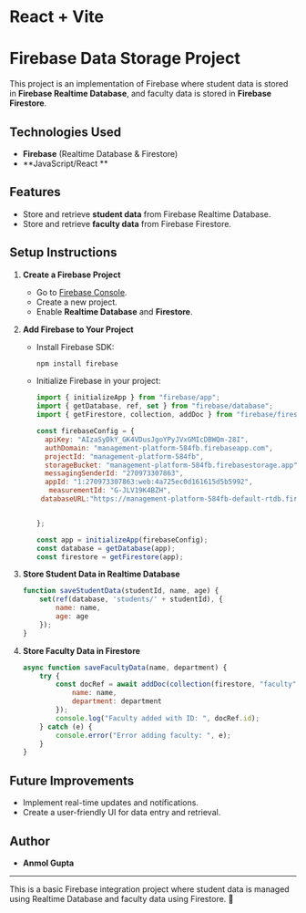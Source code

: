 # React + Vite

# Firebase Data Storage Project

This project is an implementation of Firebase where student data is stored in **Firebase Realtime Database**, and faculty data is stored in **Firebase Firestore**.

## Technologies Used
- **Firebase** (Realtime Database & Firestore)
- **JavaScript/React **

## Features
- Store and retrieve **student data** from Firebase Realtime Database.
- Store and retrieve **faculty data** from Firebase Firestore.

## Setup Instructions

1. **Create a Firebase Project**  
   - Go to [Firebase Console](https://console.firebase.google.com/).
   - Create a new project.
   - Enable **Realtime Database** and **Firestore**.

2. **Add Firebase to Your Project**  
   - Install Firebase SDK:
     ```sh
     npm install firebase
     ```
   - Initialize Firebase in your project:
     ```js
     import { initializeApp } from "firebase/app";
     import { getDatabase, ref, set } from "firebase/database";
     import { getFirestore, collection, addDoc } from "firebase/firestore";
     
     const firebaseConfig = {
       apiKey: "AIzaSyDkY_GK4VDusJgoYPyJVxGMIcDBWQm-28I",
       authDomain: "management-platform-584fb.firebaseapp.com",
       projectId: "management-platform-584fb",
       storageBucket: "management-platform-584fb.firebasestorage.app",
       messagingSenderId: "270973307863",
       appId: "1:270973307863:web:4a725ec0d161615d5b5992",
        measurementId: "G-JLV19K4BZH",
      databaseURL:"https://management-platform-584fb-default-rtdb.firebaseio.com"

     
     };

     const app = initializeApp(firebaseConfig);
     const database = getDatabase(app);
     const firestore = getFirestore(app);
     ```

3. **Store Student Data in Realtime Database**  
   ```js
   function saveStudentData(studentId, name, age) {
       set(ref(database, 'students/' + studentId), {
           name: name,
           age: age
       });
   }
   ```

4. **Store Faculty Data in Firestore**  
   ```js
   async function saveFacultyData(name, department) {
       try {
           const docRef = await addDoc(collection(firestore, "faculty"), {
               name: name,
               department: department
           });
           console.log("Faculty added with ID: ", docRef.id);
       } catch (e) {
           console.error("Error adding faculty: ", e);
       }
   }
   ```

## Future Improvements

- Implement real-time updates and notifications.
- Create a user-friendly UI for data entry and retrieval.

## Author
- **Anmol Gupta**

---

This is a basic Firebase integration project where student data is managed using Realtime Database and faculty data using Firestore. 🚀


 
